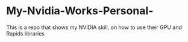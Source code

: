 # My-Nvidia-Works-Personal-
This is a repo that shows my NVIDIA skill, on how to use their GPU and Rapids libraries
